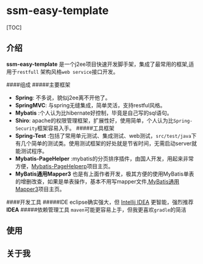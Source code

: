 # ssm-easy-template
[TOC]
## 介绍
**ssm-easy-template** 是一个j2ee项目快速开发脚手架，集成了最常用的框架,适用于`restfull` 架构风格`web service`接口开发。

####组成
#####主要框架
* **Spring**: 不多说，貌似j2ee离不开他了。
* **SpringMVC**: 与spring无缝集成，简单灵活，支持restful风格。
* **Mybatis** :个人认为比hibernate好控制，毕竟是自己写的sql语句。
* **Shiro**: apache的权限管理框架，扩展性好，使用简单，个人认为比`Spring-Security`框架容易入手。
#####工具框架
* **Spring-Test** :包括了常用单元测试、集成测试、web测试，`src/test/java`下有几个简单的测试类。使用测试框架的好处就是节省时间，无需启动server就能测试程序。
* **Mybatis-PageHelper** :mybatis的分页排序插件，由国人开发，用起来非常方便，[Mybatis-PageHelperp][2]项目主页。
* **MyBatis通用Mapper3** 也是有上面作者开发，极其方便的使用MyBatis单表的增删改查，如果是单表操作，基本不用写mapper文件,[MyBatis通用Mapper3][3]项目主页。

####开发工具
#####IDE
eclipse确实强大，但 [Intellij IDEA][1] 更智能，强烈推荐 **IDEA**
#####依赖管理工具
`maven`可能更容易上手，但我更喜欢`gradle`的简洁


## 使用
## 关于我
  [1]:https://www.jetbrains.com/idea/
 [2]: https://github.com/pagehelper/Mybatis-PageHelper
[3]:https://github.com/abel533/Mapper